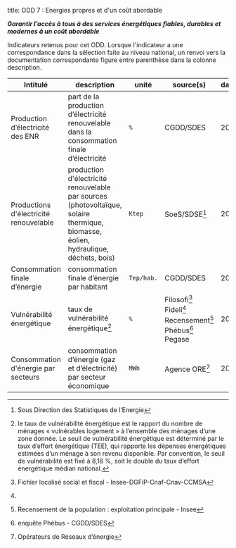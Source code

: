 title: ODD 7 : Energies propres et d'un coût abordable

_**Garantir l’accès à tous à des services énergétiques fiables, durables et modernes à un coût abordable**_

Indicateurs retenus pour cet ODD. Lorsque l'indicateur a une correspondance dans la sélection faite au niveau national, un renvoi vers la documentation correspondante figure entre parenthèse dans la colonne description.

| Intitulé | description | unité | source(s) | date(s) |
| -------- | ----------- | ----- | ------ | ------- |
| Production d’électricité des ENR | part de la production d’électricité renouvelable dans la consommation finale d’électricité | `%` | CGDD/SDES | 2009 |
| Productions d'électricité renouvelable | production d'électricité renouvelable par sources (photovoltaïque, solaire thermique, biomasse, éolien, hydraulique, déchets, bois) | `Ktep` | SoeS/SDSE[^sdse] | 2008 |
| Consommation finale d’énergie | consommation finale d’énergie par habitant | `Tep/hab.` | CGDD/SDES | 2009 |
| Vulnérabilité énergétique | taux de vulnérabilité énergétique[^vuln] | `%` | Filosofi[^fil] Fideli[^fid] Recensement[^RPp] Phébus[^phe] Pegase | 2015 |
| Consommation d'énergie par secteurs | consommation d’énergie (gaz et d’électricité) par secteur économique | `MWh` | Agence ORE[^ore] | 2017 |

[^sdse]: Sous Direction des Statistiques de l’Energie
[^vuln]: le taux de vulnérabilité énergétique est le rapport du nombre de ménages « vulnérables logement » à l’ensemble des ménages d’une zone donnée. Le seuil de vulnérabilité énergétique est déterminé par le taux d’effort énergétique (TEE), qui rapporte les dépenses énergétiques estimées d’un ménage à son revenu disponible. Par convention, le seuil de vulnérabilité est fixé à 8,18 %, soit le double du taux d’effort énergétique médian national.
[^fil]: Fichier localisé social et fiscal - Insee-DGFiP-Cnaf-Cnav-CCMSA
[^fid]:
[^RPp]: Recensement de la population : exploitation principale -  Insee
[^phe]: enquête Phébus - CGDD/SDES
[^ore]: Opérateurs de Réseaux d’énergie
